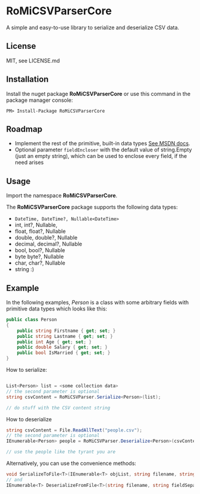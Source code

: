 # RoMiCSVParserCore

A simple and easy-to-use library to serialize and deserialize CSV data. 

## License

MIT, see LICENSE.md

## Installation

Install the nuget package __RoMiCSVParserCore__ or use this command in the
package manager console:

```
PM> Install-Package RoMiCSVParserCore
```

## Roadmap

* Implement the rest of the primitive, built-in data types [See MSDN docs](https://docs.microsoft.com/en-us/dotnet/csharp/language-reference/builtin-types/built-in-types).
* Optional parameter `fieldEncloser` with the default value of string.Empty (just an empty string), 
  which can be used to enclose every field, if the need arises

## Usage

Import the namespace __RoMiCSVParserCore__.

The __RoMiCSVParserCore__ package supports the following data types:

* ```DateTime, DateTime?, Nullable<DateTime>```
* int, int?, Nullable<int>, 
* float, float?, Nullable<float>
* double, double?, Nullable<double>
* decimal, decimal?, Nullable<decimal>
* bool, bool?, Nullable<bool>
* byte byte?, Nullable<byte>
* char, char?, Nullable<char> 
* string :)



## Example

In the following examples, *Person* is a class with some arbitrary fields with primitive data types 
which looks like this:

```csharp
public class Person
{
	public string Firstname { get; set; }
	public string Lastname { get; set; }
	public int Age { get; set; }
	public double Salary { get; set; }
	public bool IsMarried { get; set; }
}
```

How to serialize:
```csharp

List<Person> list = <some collection data>
// the second parameter is optional
string csvContent = RoMiCSVParser.Serialize<Person>(list);

// do stuff with the CSV content string
```

How to deserialize
```csharp
string csvContent = File.ReadAllText("people.csv");
// the second parameter is optional
IEnumerable<Person> people = RoMiCSVParser.Deserialize<Person>(csvContent);

// use the people like the tyrant you are
```

Alternatively, you can use the convenience methods:

```csharp
void SerializeToFile<T>(IEnumerable<T> objList, string filename, string fieldSeparator = ";")
// and
IEnumerable<T> DeserializeFromFile<T>(string filename, string fieldSeparator = ";")
```
